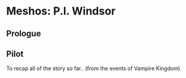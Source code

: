 # Meshos: P.I. Windsor
## Prologue

## Pilot
To recap all of the story so far.. (from the events of Vampire Kingdom)